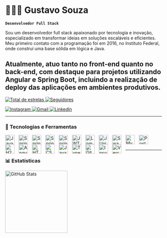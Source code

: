 # 👨🏿‍💻 Gustavo Souza

**`Desenvolvedor Full Stack`**

Sou um desenvolvedor full stack apaixonado por tecnologia e inovação, especializado em transformar ideias em soluções escaláveis e eficientes. Meu primeiro contato com a programação foi em 2016, no Instituto Federal, onde construí uma base sólida em lógica e Java. 

Atualmente, atuo tanto no front-end quanto no back-end, com destaque para projetos utilizando Angular e Spring Boot, incluindo a realização de deploy das aplicações em ambientes produtivos.
---

<p align="left">
  <a href="https://github.com/Gustavolrsc?tab=repositories&sort=stargazers" target="_blank">
    <img 
      alt="Total de estrelas" 
      title="Total de estrelas no GitHub" 
      src="https://custom-icon-badges.demolab.com/github/stars/Gustavolrsc?color=55960c&style=for-the-badge&labelColor=488207&logo=star&label=Estrelas" 
    />
  </a>
  <a href="https://github.com/Gustavolrsc?tab=followers" target="_blank">
    <img 
      alt="Seguidores" 
      title="Me siga no GitHub" 
      src="https://custom-icon-badges.demolab.com/github/followers/Gustavolrsc?color=236ad3&labelColor=1155ba&style=for-the-badge&logo=github&label=Seguidores&logoColor=white" 
    />
  </a>
</p>

<p align="left">
  <a href="https://www.instagram.com/_gurx/" target="_blank">
    <img 
      alt="Instagram" 
      title="Instagram" 
      src="https://custom-icon-badges.demolab.com/badge/-Instagram-e4405f?style=for-the-badge&logo=instagram&logoColor=white" 
    />
  </a>
  <a href="mailto:gustavolrsc@gmail.com" target="_blank">
    <img 
      alt="Gmail" 
      title="Enviar um e-mail" 
      src="https://custom-icon-badges.demolab.com/badge/-Gmail-d14836?style=for-the-badge&logo=gmail&logoColor=white" 
    />
  </a>
  <a href="https://www.linkedin.com/in/Gustavolrsc/" target="_blank">
    <img 
      alt="LinkedIn" 
      title="LinkedIn" 
      src="https://custom-icon-badges.demolab.com/badge/-LinkedIn-0a66c2?style=for-the-badge&logo=linkedin&logoColor=white" 
    />
  </a>
</p>

---

### 🤖 Tecnologias e Ferramentas

<img align="left" alt="Java" title="Java" width="30px" style="padding-right: 10px;" src="https://cdn.jsdelivr.net/gh/devicons/devicon/icons/java/java-original.svg" />
<img align="left" alt="Spring Boot" title="Spring Boot" width="30px" style="padding-right: 10px;" src="https://cdn.jsdelivr.net/gh/devicons/devicon/icons/spring/spring-original.svg" />
<img align="left" alt="Spring Security" title="Spring Security" width="30px" style="padding-right: 10px;" src="https://img.icons8.com/external-tal-revivo-color-tal-revivo/48/null/external-spring-security-a-powerful-and-highly-customizable-authentication-and-access-control-framework-logo-color-tal-revivo.png" />
<img align="left" alt="Spring MVC" title="Spring MVC" width="30px" style="padding-right: 10px;" src="https://img.icons8.com/color/48/spring-logo.png" />
<img align="left" alt="Spring Data JPA" title="Spring Data JPA" width="30px" style="padding-right: 10px;" src="https://img.icons8.com/external-tal-revivo-color-tal-revivo/48/null/external-spring-data-jpa-part-of-the-larger-spring-data-family-logo-color-tal-revivo.png" />
<img align="left" alt="JWT" title="JWT" width="30px" style="padding-right: 10px;" src="https://img.icons8.com/color/48/json-web-token.png" />
<img align="left" alt="Lombok" title="Project Lombok" width="30px" style="padding-right: 10px;" src="https://cdn.jsdelivr.net/gh/devicons/devicon/icons/lombok/lombok-original.svg" />
<img align="left" alt="JUnit" title="JUnit" width="30px" style="padding-right: 10px;" src="https://cdn.jsdelivr.net/gh/devicons/devicon/icons/junit/junit-plain.svg" />
<img align="left" alt="Swagger" title="Swagger / OpenAPI" width="30px" style="padding-right: 10px;" src="https://img.icons8.com/color/48/swagger.png" />
<img align="left" alt="MySQL" title="MySQL" width="30px" style="padding-right: 10px;" src="https://cdn.jsdelivr.net/gh/devicons/devicon/icons/mysql/mysql-original.svg" />
<img align="left" alt="PostgreSQL" title="PostgreSQL" width="30px" style="padding-right: 10px;" src="https://cdn.jsdelivr.net/gh/devicons/devicon/icons/postgresql/postgresql-original.svg" />
<img align="left" alt="H2 Database" title="H2 Database" width="30px" style="padding-right: 10px;" src="https://img.icons8.com/fluency/48/database.png" />
<img align="left" alt="Angular" title="Angular" width="30px" style="padding-right: 10px;" src="https://cdn.jsdelivr.net/gh/devicons/devicon/icons/angularjs/angularjs-original.svg" />
<img align="left" alt="HTML" title="HTML" width="30px" style="padding-right: 10px;" src="https://cdn.jsdelivr.net/gh/devicons/devicon/icons/html5/html5-original.svg" />
<img align="left" alt="CSS" title="CSS" width="30px" style="padding-right: 10px;" src="https://cdn.jsdelivr.net/gh/devicons/devicon/icons/css3/css3-original.svg" />
<img align="left" alt="JavaScript" title="JavaScript" width="30px" style="padding-right: 10px;" src="https://cdn.jsdelivr.net/gh/devicons/devicon/icons/javascript/javascript-original.svg" />
<img align="left" alt="TypeScript" title="TypeScript" width="30px" style="padding-right: 10px;" src="https://cdn.jsdelivr.net/gh/devicons/devicon/icons/typescript/typescript-original.svg" />
<img align="left" alt="Git" title="Git" width="30px" style="padding-right: 10px;" src="https://cdn.jsdelivr.net/gh/devicons/devicon/icons/git/git-original.svg" />
<img align="left" alt="Insomnia" title="Insomnia" width="30px" style="padding-right: 10px;" src="https://img.icons8.com/external-tal-revivo-color-tal-revivo/24/external-insomnia-a-free-cross-platform-desktop-application-design-logo-color-tal-revivo.png" />
<img align="left" alt="Vercel" title="Vercel" width="30px" style="padding-right: 10px;" src="https://img.icons8.com/ios-filled/50/000000/vercel.png" />

<br/><br/>


---

### 📊 Estatísticas

<img 
  align="left" 
  alt="GitHub Stats" 
  height="200" 
  src="https://github-readme-stats.vercel.app/api/top-langs/?username=Gustavolrsc&theme=tokyonight&layout=compact&custom_title=Tecnologias&langs_count=9" 
/>
